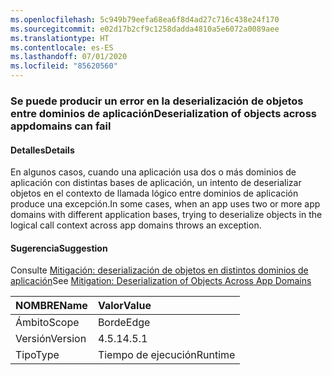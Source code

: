 ```yaml
---
ms.openlocfilehash: 5c949b79eefa68ea6f8d4ad27c716c438e24f170
ms.sourcegitcommit: e02d17b2cf9c1258dadda4810a5e6072a0089aee
ms.translationtype: HT
ms.contentlocale: es-ES
ms.lasthandoff: 07/01/2020
ms.locfileid: "85620560"
---
```

### <a name="deserialization-of-objects-across-appdomains-can-fail"></a><span data-ttu-id="3ac8e-101">Se puede producir un error en la deserialización de objetos entre dominios de aplicación</span><span class="sxs-lookup"><span data-stu-id="3ac8e-101">Deserialization of objects across appdomains can fail</span></span>

#### <a name="details"></a><span data-ttu-id="3ac8e-102">Detalles</span><span class="sxs-lookup"><span data-stu-id="3ac8e-102">Details</span></span>

<span data-ttu-id="3ac8e-103">En algunos casos, cuando una aplicación usa dos o más dominios de aplicación con distintas bases de aplicación, un intento de deserializar objetos en el contexto de llamada lógico entre dominios de aplicación produce una excepción.</span><span class="sxs-lookup"><span data-stu-id="3ac8e-103">In some cases, when an app uses two or more app domains with different application bases, trying to deserialize objects in the logical call context across app domains throws an exception.</span></span>

#### <a name="suggestion"></a><span data-ttu-id="3ac8e-104">Sugerencia</span><span class="sxs-lookup"><span data-stu-id="3ac8e-104">Suggestion</span></span>

<span data-ttu-id="3ac8e-105">Consulte [Mitigación: deserialización de objetos en distintos dominios de aplicación](~/docs/framework/migration-guide/mitigation-deserialization-of-objects-across-app-domains.md)</span><span class="sxs-lookup"><span data-stu-id="3ac8e-105">See [Mitigation: Deserialization of Objects Across App Domains](~/docs/framework/migration-guide/mitigation-deserialization-of-objects-across-app-domains.md)</span></span>

| <span data-ttu-id="3ac8e-106">NOMBRE</span><span class="sxs-lookup"><span data-stu-id="3ac8e-106">Name</span></span>    | <span data-ttu-id="3ac8e-107">Valor</span><span class="sxs-lookup"><span data-stu-id="3ac8e-107">Value</span></span>       |
|:--------|:------------|
| <span data-ttu-id="3ac8e-108">Ámbito</span><span class="sxs-lookup"><span data-stu-id="3ac8e-108">Scope</span></span>   |<span data-ttu-id="3ac8e-109">Borde</span><span class="sxs-lookup"><span data-stu-id="3ac8e-109">Edge</span></span>|
|<span data-ttu-id="3ac8e-110">Versión</span><span class="sxs-lookup"><span data-stu-id="3ac8e-110">Version</span></span>|<span data-ttu-id="3ac8e-111">4.5.1</span><span class="sxs-lookup"><span data-stu-id="3ac8e-111">4.5.1</span></span>|
|<span data-ttu-id="3ac8e-112">Tipo</span><span class="sxs-lookup"><span data-stu-id="3ac8e-112">Type</span></span>|<span data-ttu-id="3ac8e-113">Tiempo de ejecución</span><span class="sxs-lookup"><span data-stu-id="3ac8e-113">Runtime</span></span>|

